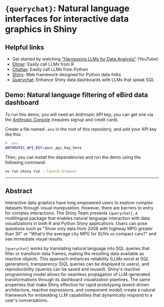 # `{querychat}`: Natural language interfaces for interactive data graphics in Shiny

## Helpful links

* Get started by watching ["Harnessing LLMs for Data Analysis"](https://www.youtube.com/watch?v=owDd1CJ17uQ) (YouTube)
* [Ellmer](https://ellmer.tidyverse.org/): Easily call LLMs from R
* [Chatlas](https://posit-dev.github.io/chatlas/): Easily call LLMs from Python
* [Shiny](https://shiny.posit.co/py/): Web framework designed for Python data folks
* [Querychat](https://posit-dev.github.io/querychat/): Enhance Shiny data dashboards with LLMs that speak SQL

## Demo: Natural language filtering of eBird data dashboard

To run this demo, you will need an Anthropic API key; you can get one via the [Anthropic Console](https://console.anthropic.com/) (requires signup and credit card).

Create a file named `.env` in the root of this repository, and add your API key like this:

```bash
# .env
ANTHROPIC_API_KEY=your_api_key_here
```

Then, you can install the dependencies and run the demo using the following command:

```bash
uv run shiny run --launch-browser
```


------------------------

## Abstract

Interactive data graphics have long empowered users to explore complex datasets through visual manipulation. However, there are barriers to entry for complex interactions. The Shiny Team presents `{querychat}`, a multilingual package that enables natural language interaction with data visualizations in both R and Python Shiny applications. Users can pose questions such as "Show only data from 2008 with highway MPG greater than 30" or "What's the average city MPG for SUVs vs compact cars?" and see immediate visual results.

`{querychat}` works by translating natural language into SQL queries that filter or transform data frames, making the resulting data available as reactive objects. This approach enhances reliability (LLMs excel at SQL generation), transparency (SQL queries can be displayed to users), and reproducibility (queries can be saved and reused). Shiny's reactive programming model allows for seamless propagation of LLM-generated transformations through its dashboard visualization pipelines. The same properties that make Shiny effective for rapid prototyping (event-driven architecture, reactive expressions, and component model) create a natural framework for embedding LLM capabilities that dynamically respond to a user's conversations.
